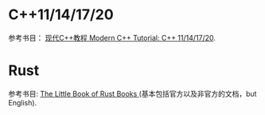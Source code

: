 # C++11/14/17/20
参考书目： [现代C++教程 Modern C++ Tutorial: C++ 11/14/17/20](https://changkun.de/modern-cpp/zh-cn/00-preface/index.html).
# Rust
参考书目:  [The Little Book of Rust Books ](https://lborb.github.io/book/title-page.html)(基本包括官方以及非官方的文档，but English).
